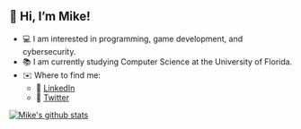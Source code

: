 ## 👋 Hi, I’m Mike!

- :computer: I am interested in programming, game development, and cybersecurity.
- :books: I am currently studying Computer Science at the University of Florida.
- :envelope: Where to find me:
  - 📘 [LinkedIn](https://www.linkedin.com/in/mikepangas/)
  - 📕 [Twitter](https://twitter.com/mike_pangas)

[![Mike's github stats](https://github-readme-stats.vercel.app/api?username=mpangas&count_private=true&show_icons=true&theme=radical&hide_rank=false)](https://github.com/anuraghazra/github-readme-stats)

<!---
mpangas/mpangas is a ✨ special ✨ repository because its `README.md` (this file) appears on your GitHub profile.
You can click the Preview link to take a look at your changes.
--->
